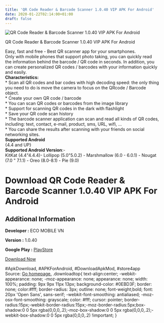 ```yaml
---
title: 'QR Code Reader & Barcode Scanner 1.0.40 VIP APK For Android'
date: 2020-01-22T02:14:00+01:00
draft: false
---
```


![QR Code Reader & Barcode Scanner 1.0.40 VIP APK For Android](https://i0.wp.com/apkhome.net/wp-content/uploads/2020/01/QR-Code-Reader-Barcode-Scanner-1.0.40-VIP.png "QR Code Reader & Barcode Scanner 1.0.40 VIP APK For Android")

  

QR Code Reader & Barcode Scanner 1.0.40 VIP APK For Android

Easy, fast and free - Best QR scanner app for your smartphones.  
Only with mobile phones that support photo taking, you can quickly read the information behind the barcode / QR code in seconds. In addition, you can create personalized QR codes / barcodes with your information quickly and easily.  
**Characteristics:**  
\* Scan all QR codes and bar codes with high decoding speed: the only thing you need to do is move the camera to focus on the QRcode / Barcode object.  
\* Create your own QR code / barcode  
\* You can scan QR codes or barcodes from the image library  
\* Support for scanning QR codes in the dark with flashlight  
\* Save your QR code scan history  
\* The barcode scanner application can scan and read all kinds of QR codes, including: text, contact, e-mail, product, sms, URL, wifi, ...  
\* You can share the results after scanning with your friends on social networking sites.  
**Supported Android**  
{4.4 and UP}  
**Supported Android Version**:-  
KitKat (4.4"4.4.4)- Lollipop (5.0"5.0.2) - Marshmallow (6.0 - 6.0.1) - Nougat (7.0 " 7.1.1) - Oreo (8.0-8.1) - Pie (9.0)

Download QR Code Reader & Barcode Scanner 1.0.40 VIP APK For Android
====================================================================

Additional Information
----------------------

**Developer :** ECO MOBILE VN

**Version :** 1.0.40

**Google Play :** [PlayStore](https://play.google.com/store/apps/details?id=com.vtool.qrcodereader.barcodescanner)

  

[Download Now](https://store4app.co/post/qr-code-reader-amp-barcode-scanner-1-0-40-vip-apk-for-android_1579619788)

  
#ApkDownload, #APKForAndroid, #DownloadApkMod, #store4app  
Source: [Go homepage.](https://store4app.co/post/qr-code-reader-amp-barcode-scanner-1-0-40-vip-apk-for-android_1579619788) .downloadtop{ text-align:center; -webkit-appearance: none; -moz-appearance: none; appearance: none; width: 100%; padding: 9px 9px 11px 13px; background-color: #0EBD3F; border: none; color:#fff; border-radius: 3px; outline: none; font-weight;bold; font: 20px 'Open Sans', sans-serif; -webkit-font-smoothing: antialiased; -moz-osx-font-smoothing: grayscale; color: #fff; cursor: pointer; border-radius:15px;-webkit-border-radius:15px;-moz-border-radius:5px;box-shadow:0 0 5px rgba(0,0,0,.2);-moz-box-shadow:0 0 5px rgba(0,0,0,.2);-webkit-box-shadow:0 0 5px rgba(0,0,0,.2) !important; }
